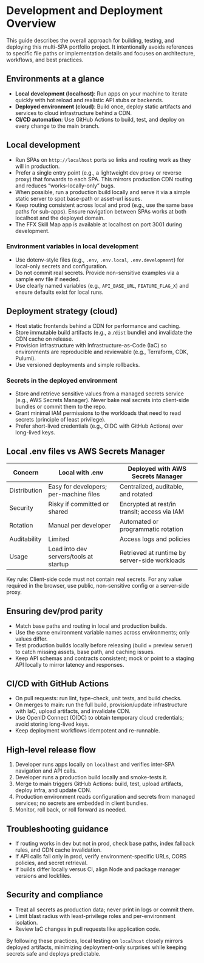 # Development and Deployment Overview

This guide describes the overall approach for building, testing, and deploying this multi-SPA portfolio project. It intentionally avoids references to specific file paths or implementation details and focuses on architecture, workflows, and best practices.

## Environments at a glance

- **Local development (localhost)**: Run apps on your machine to iterate quickly with hot reload and realistic API stubs or backends.
- **Deployed environment (cloud)**: Build once, deploy static artifacts and services to cloud infrastructure behind a CDN.
- **CI/CD automation**: Use GitHub Actions to build, test, and deploy on every change to the main branch.

## Local development

- Run SPAs on `http://localhost` ports so links and routing work as they will in production.
- Prefer a single entry point (e.g., a lightweight dev proxy or reverse proxy) that forwards to each SPA. This mirrors production CDN routing and reduces “works-locally-only” bugs.
- When possible, run a production build locally and serve it via a simple static server to spot base-path or asset-url issues.
- Keep routing consistent across local and prod (e.g., use the same base paths for sub-apps). Ensure navigation between SPAs works at both localhost and the deployed domain.
- The FFX Skill Map app is available at localhost on port 3001 during development.

### Environment variables in local development

- Use dotenv-style files (e.g., `.env`, `.env.local`, `.env.development`) for local-only secrets and configuration.
- Do not commit real secrets. Provide non-sensitive examples via a sample env file if needed.
- Use clearly named variables (e.g., `API_BASE_URL`, `FEATURE_FLAG_X`) and ensure defaults exist for local runs.

## Deployment strategy (cloud)

- Host static frontends behind a CDN for performance and caching.
- Store immutable build artifacts (e.g., a `/dist` bundle) and invalidate the CDN cache on release.
- Provision infrastructure with Infrastructure-as-Code (IaC) so environments are reproducible and reviewable (e.g., Terraform, CDK, Pulumi).
- Use versioned deployments and simple rollbacks.

### Secrets in the deployed environment

- Store and retrieve sensitive values from a managed secrets service (e.g., AWS Secrets Manager). Never bake real secrets into client-side bundles or commit them to the repo.
- Grant minimal IAM permissions to the workloads that need to read secrets (principle of least privilege).
- Prefer short-lived credentials (e.g., OIDC with GitHub Actions) over long-lived keys.

## Local .env files vs AWS Secrets Manager

| Concern | Local with .env | Deployed with AWS Secrets Manager |
|---|---|---|
| Distribution | Easy for developers; per-machine files | Centralized, auditable, and rotated |
| Security | Risky if committed or shared | Encrypted at rest/in transit; access via IAM |
| Rotation | Manual per developer | Automated or programmatic rotation |
| Auditability | Limited | Access logs and policies |
| Usage | Load into dev servers/tools at startup | Retrieved at runtime by server-side workloads |

Key rule: Client-side code must not contain real secrets. For any value required in the browser, use public, non-sensitive config or a server-side proxy.

## Ensuring dev/prod parity

- Match base paths and routing in local and production builds.
- Use the same environment variable names across environments; only values differ.
- Test production builds locally before releasing (build + preview server) to catch missing assets, base path, and caching issues.
- Keep API schemas and contracts consistent; mock or point to a staging API locally to mirror latency and responses.

## CI/CD with GitHub Actions

- On pull requests: run lint, type-check, unit tests, and build checks.
- On merges to main: run the full build, provision/update infrastructure with IaC, upload artifacts, and invalidate CDN.
- Use OpenID Connect (OIDC) to obtain temporary cloud credentials; avoid storing long-lived keys.
- Keep deployment workflows idempotent and re-runnable.

## High-level release flow

1. Developer runs apps locally on `localhost` and verifies inter-SPA navigation and API calls.
2. Developer runs a production build locally and smoke-tests it.
3. Merge to main triggers GitHub Actions: build, test, upload artifacts, deploy infra, and update CDN.
4. Production environment reads configuration and secrets from managed services; no secrets are embedded in client bundles.
5. Monitor, roll back, or roll forward as needed.

## Troubleshooting guidance

- If routing works in dev but not in prod, check base paths, index fallback rules, and CDN cache invalidation.
- If API calls fail only in prod, verify environment-specific URLs, CORS policies, and secret retrieval.
- If builds differ locally versus CI, align Node and package manager versions and lockfiles.

## Security and compliance

- Treat all secrets as production data; never print in logs or commit them.
- Limit blast radius with least-privilege roles and per-environment isolation.
- Review IaC changes in pull requests like application code.

By following these practices, local testing on `localhost` closely mirrors deployed artifacts, minimizing deployment-only surprises while keeping secrets safe and deploys predictable.